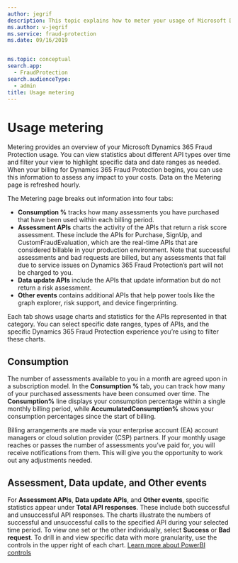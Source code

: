 ```yaml
---
author: jegrif
description: This topic explains how to meter your usage of Microsoft Dynamics 365 Fraud Protection.
ms.author: v-jegrif
ms.service: fraud-protection
ms.date: 09/16/2019


ms.topic: conceptual
search.app: 
  - FraudProtection
search.audienceType:
  - admin
title: Usage metering
---
```


# Usage metering

Metering provides an overview of your Microsoft Dynamics 365 Fraud Protection usage. You can view statistics about different API types over time and filter your view to highlight specific data and date ranges as needed. When your billing for Dynamics 365 Fraud Protection begins, you can use this information to assess any impact to your costs. Data on the Metering page is refreshed hourly.

The Metering page breaks out information into four tabs:

- **Consumption %** tracks how many assessments you have purchased that have been used within each billing period. 
- **Assessment APIs** charts the activity of the APIs that return a risk score assessment. These include the APIs for Purchase, SignUp, and CustomFraudEvaluation, which are the real-time APIs that are considered billable in your production environment. Note that successful assessments and bad requests are billed, but any assessments that fail due to service issues on Dynamics 365 Fraud Protection’s part will not be charged to you.
- **Data update APIs** include the APIs that update information but do not return a risk assessment. 
- **Other events** contains additional APIs that help power tools like the graph explorer, risk support, and device fingerprinting.

Each tab shows usage charts and statistics for the APIs represented in that category. You can select specific date ranges, types of APIs, and the specific Dynamics 365 Fraud Protection experience you’re using to filter these charts.

## Consumption
The number of assessments available to you in a month are agreed upon in a subscription model. In the **Consumption %** tab, you can track how many of your purchased assessments have been consumed over time. The **Consumption%** line displays your consumption percentage within a single monthly billing period, while **AccumulatedConsumption%** shows your consumption percentages since the start of billing. 

Billing arrangements are made via your enterprise account (EA) account managers or cloud solution provider (CSP) partners. If your monthly usage reaches or passes the number of assessments you’ve paid for, you will receive notifications from them. This will give you the opportunity to work out any adjustments needed.

## Assessment, Data update, and Other events 
For **Assessment APIs**, **Data update APIs**, and **Other events**, specific statistics appear under **Total API responses**. These include both successful and unsuccessful API responses. The charts illustrate the numbers of successful and unsuccessful calls to the specified API during your selected time period. To view one set or the other individually, select **Success** or **Bad request**. To drill in and view specific data with more granularity, use the controls in the upper right of each chart. [Learn more about PowerBI controls](https://docs.microsoft.com/power-bi/consumer/end-user-drill)
